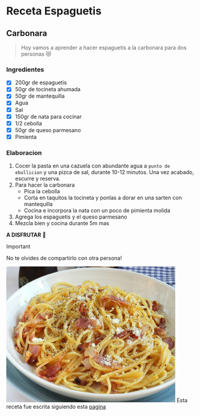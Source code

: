 # Receta Espaguetis
## Carbonara

> Hoy vamos a aprender a hacer espaguetis a la carbonara para dos personas :heart_eyes_cat:

### Ingredientes

- [x] 200gr de espaguetis 
- [x] 50gr de tocineta ahumada
- [x] 50gr de mantequilla 
- [x] Agua 
- [x] Sal 
- [x] 150gr de nata para cocinar 
- [x] 1/2 cebolla 
- [x] 50gr de queso parmesano 
- [x] Pimienta 

### Elaboracion

1. Cocer la pasta en una cazuela con abundante agua a `punto de ebullicion` y una pizca de sal, durante 10-12 minutos. Una vez acabado, escurre y reserva.
2. Para hacer la carbonara
    - Pica la cebolla
    - Corta en taquitos la tocineta y ponlas a dorar en una sarten con mantequilla
    - Cocina e incorpora la nata con un poco de pimienta molida
3. Agrega los espaguetis y el queso parmesano
4. Mezcla bien y cocina durante 5m mas

**A DISFRUTAR** :100:

> [!IMPORTANT]
> No te olvides de compartirlo con otra persona!

![Espaguetis Carbonara](/img/450_1000.jpg)
Esta receta fue escrita siguiendo esta [pagina](https://www.hogarmania.com/cocina/recetas/pastas-pizzas/espaguetis-carbonara-16255.html)